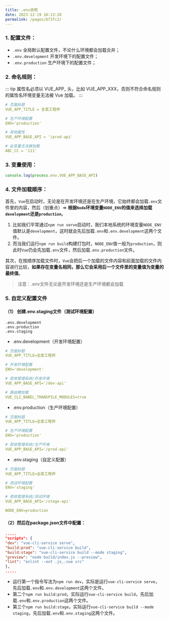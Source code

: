 ```yaml
---
title: .env说明
date: 2023-12-19 16:13:20
permalink: /pages/b73fc2/
---
```

### 1. 配置文件：
- `.env` 全局默认配置文件，不论什么环境都会加载合并；
- `.env.development` 开发环境下的配置文件；
- `.env.production` 生产环境下的配置文件；

### 2. 命名规则：
::: tip 
属性名必须以 VUE_APP_ 头，比如 VUE_APP_XXX，否则不符合命名规则的属性名环境变量无法被 Vue 加载。
:::
``` yaml 
# 页面标题
VUE_APP_TITLE = 全菜工程师

# 生产环境配置
ENV='production'

# 其他属性
VUE_APP_BASE_API = '/prod-api'

# 此变量无法被加载
ABC_CC = '111'
```

### 3. 变量使用：
```javascript
console.log(process.env.VUE_APP_BASE_API)
```

### 4. 文件加载顺序：
首先，`Vue`在启动时，无论是在开发环境还是在生产环境，它始终都会加载`.env`文件里的内容，然后（划重点）=> **根据`Node`环境变量`NODE_ENV`的值来选择加载`development`还是`production`**。
1. 比如我们平常通过`npm run serve`启动时，我们本地系统的环境变量`NODE_ENV`值默认是`development`，这时就会先后加载`.env`和`.env.development`这两个文件。
2. 而当我们运行`npm run build`构建打包时，`NODE_ENV`值一般为`production`，则此时`Vue`仍会先加载`.env`文件，然后加载`.env.production`文件。

其次，在按顺序加载文件时，`Vue`会把后一个加载的文件内容和前面加载的文件内容进行比较，**如果存在变量名相同，那么它会采用后一个文件里的变量值为变量的最终值**。

> 注意：.env文件无论是开发环境还是生产环境都会加载

### 5. 自定义配置文件
#### （1） 创建.env.staging文件（测试环境配置）
```
.env.development
.env.production
.env.staging
```
- .env.development（开发环境配置）
```yaml
# 页面标题
VUE_APP_TITLE=全菜工程师

# 开发环境配置
ENV='development'

# 若依管理系统/开发环境
VUE_APP_BASE_API='/dev-api'

# 路由懒加载
VUE_CLI_BABEL_TRANSPILE_MODULES=true
```
- .env.production（生产环境配置）
```yaml
# 页面标题
VUE_APP_TITLE=全菜工程师

# 生产环境配置
ENV='production'

# 若依管理系统/生产环境
VUE_APP_BASE_API='/prod-api'

```
- .env.staging（自定义配置）
```yaml
# 页面标题
VUE_APP_TITLE=全菜工程师

# 测试环境配置
ENV='staging'

# 若依管理系统/测试环境
VUE_APP_BASE_API='/stage-api'

NODE_ENV=production
```
#### （2）然后在package.json文件中配置：
```json
.....
"scripts": {
"dev": "vue-cli-service serve",
"build:prod": "vue-cli-service build",
"build:stage": "vue-cli-service build --mode staging",
"preview": "node build/index.js --preview",
"lint": "eslint --ext .js,.vue src"
},
.....
```
- 运行第一个指令写法为`npm run dev`，实际是运行`vue-cli-service serve`，先后加载`.env`和`.env.development`这两个文件。
- 第二个`npm run build:prod`，实际运行`vue-cli-service build`，先后加载`.env`和`.env.production`这两个文件。
- 第三个`npm run build:stage`，实际运行`vue-cli-service build --mode staging`，先后加载`.env`和`.env.staging`这两个文件。
